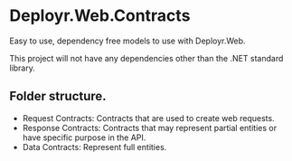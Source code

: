 ﻿# Deployr.Web.Contracts

Easy to use, dependency free models to use with Deployr.Web.

This project will not have any dependencies other than the .NET standard library.

## Folder structure.
- Request Contracts: Contracts that are used to create web requests.
- Response Contracts: Contracts that may represent partial entities or have specific purpose in the API.
- Data Contracts: Represent full entities.